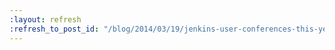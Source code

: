 ```yaml
---
:layout: refresh
:refresh_to_post_id: "/blog/2014/03/19/jenkins-user-conferences-this-year"
---
```

